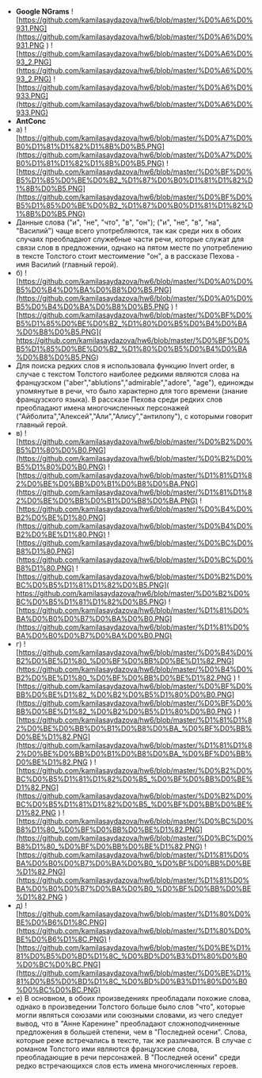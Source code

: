 * **Google NGrams**
![https://github.com/kamilasaydazova/hw6/blob/master/%D0%A6%D0%931.PNG](https://github.com/kamilasaydazova/hw6/blob/master/%D0%A6%D0%931.PNG )
![https://github.com/kamilasaydazova/hw6/blob/master/%D0%A6%D0%93_2.PNG](https://github.com/kamilasaydazova/hw6/blob/master/%D0%A6%D0%93_2.PNG)
![https://github.com/kamilasaydazova/hw6/blob/master/%D0%A6%D0%933.PNG](https://github.com/kamilasaydazova/hw6/blob/master/%D0%A6%D0%933.PNG)
* **AntConc**
* а)  ![https://github.com/kamilasaydazova/hw6/blob/master/%D0%A7%D0%B0%D1%81%D1%82%D1%8B%D0%B5.PNG](https://github.com/kamilasaydazova/hw6/blob/master/%D0%A7%D0%B0%D1%81%D1%82%D1%8B%D0%B5.PNG)
![https://github.com/kamilasaydazova/hw6/blob/master/%D0%BF%D0%B5%D1%85%D0%BE%D0%B2_%D1%87%D0%B0%D1%81%D1%82%D1%8B%D0%B5.PNG](https://github.com/kamilasaydazova/hw6/blob/master/%D0%BF%D0%B5%D1%85%D0%BE%D0%B2_%D1%87%D0%B0%D1%81%D1%82%D1%8B%D0%B5.PNG)
* Данные слова ("и", "не", "что", "в", "он"); ("и", "не", "в", "на", "Василий") чаще всего употребляются, так как среди них в обоих случаях преобладают служебные части речи, которые служат для связи слов в предложении, однако на пятом месте по употреблению в тексте Толстого стоит местоимение "он", а в рассказе Пехова - имя Василий (главный герой).
* б) ![https://github.com/kamilasaydazova/hw6/blob/master/%D0%A0%D0%B5%D0%B4%D0%BA%D0%B8%D0%B5.PNG](https://github.com/kamilasaydazova/hw6/blob/master/%D0%A0%D0%B5%D0%B4%D0%BA%D0%B8%D0%B5.PNG )
![https://github.com/kamilasaydazova/hw6/blob/master/%D0%BF%D0%B5%D1%85%D0%BE%D0%B2_%D1%80%D0%B5%D0%B4%D0%BA%D0%B8%D0%B5.PNG]( https://github.com/kamilasaydazova/hw6/blob/master/%D0%BF%D0%B5%D1%85%D0%BE%D0%B2_%D1%80%D0%B5%D0%B4%D0%BA%D0%B8%D0%B5.PNG)
* Для поиска редких слов я использовала функцию Invert order, в случае с текстом Толстого наиболее редкими являются слова на французском ("aber","ablutions","admirable","adore", "age"), единожды упомянутые в речи, что было характерно для того времени (знание французского языка). В рассказе Пехова среди редких слов преобладают имена многочисленных персонажей ("Айболита","Алексей","Али","Алису","антилопу"), с которыми говорит главный герой.
* в) ![https://github.com/kamilasaydazova/hw6/blob/master/%D0%B2%D0%B5%D1%80%D0%B0.PNG](https://github.com/kamilasaydazova/hw6/blob/master/%D0%B2%D0%B5%D1%80%D0%B0.PNG)
![https://github.com/kamilasaydazova/hw6/blob/master/%D1%81%D1%82%D0%BE%D0%BB%D0%B1%D0%B8%D0%BA.PNG](https://github.com/kamilasaydazova/hw6/blob/master/%D1%81%D1%82%D0%BE%D0%BB%D0%B1%D0%B8%D0%BA.PNG)
![https://github.com/kamilasaydazova/hw6/blob/master/%D0%B4%D0%B2%D0%BE%D1%80.PNG](https://github.com/kamilasaydazova/hw6/blob/master/%D0%B4%D0%B2%D0%BE%D1%80.PNG)
![https://github.com/kamilasaydazova/hw6/blob/master/%D0%BC%D0%B8%D1%80.PNG](https://github.com/kamilasaydazova/hw6/blob/master/%D0%BC%D0%B8%D1%80.PNG)
![https://github.com/kamilasaydazova/hw6/blob/master/%D0%B2%D0%BC%D0%B5%D1%81%D1%82%D0%B5.PNG]( https://github.com/kamilasaydazova/hw6/blob/master/%D0%B2%D0%BC%D0%B5%D1%81%D1%82%D0%B5.PNG)
![https://github.com/kamilasaydazova/hw6/blob/master/%D1%81%D0%BA%D0%B0%D0%B7%D0%BA%D0%B0.PNG](https://github.com/kamilasaydazova/hw6/blob/master/%D1%81%D0%BA%D0%B0%D0%B7%D0%BA%D0%B0.PNG)
* г) ![https://github.com/kamilasaydazova/hw6/blob/master/%D0%B4%D0%B2%D0%BE%D1%80_%D0%BF%D0%BB%D0%BE%D1%82.PNG](https://github.com/kamilasaydazova/hw6/blob/master/%D0%B4%D0%B2%D0%BE%D1%80_%D0%BF%D0%BB%D0%BE%D1%82.PNG )
![https://github.com/kamilasaydazova/hw6/blob/master/%D0%BF%D0%BB%D0%BE%D1%82_%D0%B2%D0%B5%D1%80%D0%B0.PNG](https://github.com/kamilasaydazova/hw6/blob/master/%D0%BF%D0%BB%D0%BE%D1%82_%D0%B2%D0%B5%D1%80%D0%B0.PNG )
![https://github.com/kamilasaydazova/hw6/blob/master/%D1%81%D1%82%D0%BE%D0%BB%D0%B1%D0%B8%D0%BA_%D0%BF%D0%BB%D0%BE%D1%82.PNG](https://github.com/kamilasaydazova/hw6/blob/master/%D1%81%D1%82%D0%BE%D0%BB%D0%B1%D0%B8%D0%BA_%D0%BF%D0%BB%D0%BE%D1%82.PNG )
![https://github.com/kamilasaydazova/hw6/blob/master/%D0%B2%D0%BC%D0%B5%D1%81%D1%82%D0%B5_%D0%BF%D0%BB%D0%BE%D1%82.PNG](https://github.com/kamilasaydazova/hw6/blob/master/%D0%B2%D0%BC%D0%B5%D1%81%D1%82%D0%B5_%D0%BF%D0%BB%D0%BE%D1%82.PNG )
![https://github.com/kamilasaydazova/hw6/blob/master/%D0%BC%D0%B8%D1%80_%D0%BF%D0%BB%D0%BE%D1%82.PNG](https://github.com/kamilasaydazova/hw6/blob/master/%D0%BC%D0%B8%D1%80_%D0%BF%D0%BB%D0%BE%D1%82.PNG)
![https://github.com/kamilasaydazova/hw6/blob/master/%D1%81%D0%BA%D0%B0%D0%B7%D0%BA%D0%B0_%D0%BF%D0%BB%D0%BE%D1%82.PNG](https://github.com/kamilasaydazova/hw6/blob/master/%D1%81%D0%BA%D0%B0%D0%B7%D0%BA%D0%B0_%D0%BF%D0%BB%D0%BE%D1%82.PNG )
* д) ![https://github.com/kamilasaydazova/hw6/blob/master/%D1%80%D0%BE%D0%B6%D1%8C.PNG](https://github.com/kamilasaydazova/hw6/blob/master/%D1%80%D0%BE%D0%B6%D1%8C.PNG)
![https://github.com/kamilasaydazova/hw6/blob/master/%D0%BE%D1%81%D0%B5%D0%BD%D1%8C_%D0%BD%D0%B3%D1%80%D0%B0%D0%BC%D0%BC.PNG](https://github.com/kamilasaydazova/hw6/blob/master/%D0%BE%D1%81%D0%B5%D0%BD%D1%8C_%D0%BD%D0%B3%D1%80%D0%B0%D0%BC%D0%BC.PNG)
* е) В основном, в обоих произведениях преобладали похожие слова, однако в произведении Толстого больше было слов "что", которые могли являться союзами или союзными словами, из чего следует вывод, что в "Анне Каренине" преобладают сложноподчиненные предложения в большей степени, чем в "Последней осени". Слова, которые реже встречались в тексте, так же различаются. В случае с романом Толстого ими являются французские слова, преобладающие в речи персонажей. В "Последней осени" среди редко встречающихся слов есть имена многочисленных героев.

